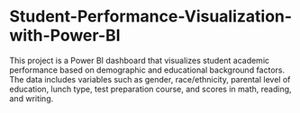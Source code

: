 # Student-Performance-Visualization-with-Power-BI
This project is a Power BI dashboard that visualizes student academic performance based on demographic and educational background factors. The data includes variables such as gender, race/ethnicity, parental level of education, lunch type, test preparation course, and scores in math, reading, and writing.
